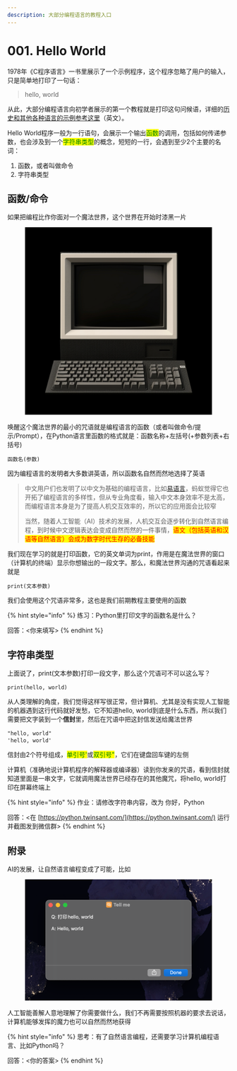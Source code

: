 ```yaml
---
description: 大部分编程语言的教程入口
---
```


# 001. Hello World

1978年《C程序语言》一书里展示了一个示例程序，这个程序忽略了用户的输入，只是简单地打印了一句话：

> hello, world

从此，大部分编程语言向初学者展示的第一个教程就是打印这句问候语，详细的[历史和其他各种语言的示例参考这里](https://en.wikipedia.org/wiki/%22Hello,\_World!%22\_program)（英文）。

Hello World程序一般为一行语句，会展示一个输出<mark style="color:green;">函数</mark>的调用，包括如何传递参数，也会涉及到一个<mark style="color:green;">字符串类型</mark>的概念，短短的一行，会遇到至少2个主要的名词：

1. 函数，或者叫做命令
2. 字符串类型

## 函数/命令

如果把编程比作你面对一个魔法世界，这个世界在开始时漆黑一片

<figure><img src=".gitbook/assets/image (1) (2).png" alt=""><figcaption></figcaption></figure>

唤醒这个魔法世界的最小的咒语就是编程语言的函数（或者叫做命令/提示/Prompt），在Python语言里函数的格式就是：函数名称+左括号(+参数列表+右括号)

```
函数名(参数)
```

因为编程语言的发明者大多数讲英语，所以函数名自然而然地选择了英语

> 中文用户们也发明了以中文为基础的编程语言，比如[易语言](https://www.dywt.com.cn/)，蚂蚁觉得它也开拓了编程语言的多样性，但从专业角度看，输入中文本身效率不是太高，而编程语言本身是为了提高人机交互效率的，所以它的应用面会比较窄
>
> 当然，随着人工智能（AI）技术的发展，人机交互会逐步转化到自然语言编程，到时候中文逻辑表达会变成自然而然的一件事情，<mark style="color:red;">语文（包括英语和汉语等自然语言）会成为数字时代生存的必备技能</mark>

我们现在学习的就是打印函数，它的英文单词为print，作用是在魔法世界的窗口（计算机的终端）显示你想输出的一段文字。那么，和魔法世界沟通的咒语看起来就是

```
print(文本参数)
```

我们会使用这个咒语非常多，这也是我们前期教程主要使用的函数

{% hint style="info" %}
练习：Python里打印文字的函数名是什么？

回答：<你来填写>
{% endhint %}

## 字符串类型

上面说了，print(文本参数)打印一段文字，那么这个咒语可不可以这么写？

```
print(hello, world)
```

从人类理解的角度，我们觉得这样写很正常，但计算机、尤其是没有实现人工智能的机器遇到这行代码就好发愁，它不知道hello, world到底是什么东西，所以我们需要把文字装到一个**信封**里，然后在咒语中把这封信发送给魔法世界

```
"hello, world"
'hello, world'
```

信封由2个符号组成，<mark style="color:green;">单引号'</mark>或<mark style="color:green;">双引号"</mark>，它们在键盘回车键的左侧

计算机（准确地说计算机程序的解释器或编译器）读到你发来的咒语，看到信封就知道里面是一串文字，它就调用魔法世界已经存在的其他魔咒，将hello, world打印在屏幕终端上

{% hint style="info" %}
作业：请修改字符串内容，改为 你好，Python

回答：<在 [https://python.twinsant.com/](https://python.twinsant.com/) 运行并截图发到微信群>
{% endhint %}

## 附录

AI的发展，让自然语言编程变成了可能，比如

<figure><img src=".gitbook/assets/image (2) (3) (1).png" alt=""><figcaption></figcaption></figure>

人工智能善解人意地理解了你需要做什么，我们不再需要按照机器的要求去说话，计算机能够发挥的魔力也可以自然而然地获得

{% hint style="info" %}
思考：有了自然语言编程，还需要学习计算机编程语言、比如Python吗？

回答：<你的答案>
{% endhint %}
